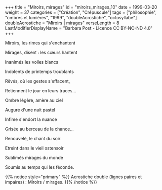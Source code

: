 +++
title = "Miroirs, mirages"
id = "miroirs_mirages_10"
date = 1999-03-20
weight = 37
categories = ["Création", "Crépuscule"]
tags = ["philosophie", "ombres et lumières", "1999", "doubleAcrostiche", "octosyllabe"]
doubleAcrostiche = "Miroirs | mirages"
verseLength = 8
LastModifierDisplayName = "Barbara Post - Licence CC BY-NC-ND 4.0"
+++

Miroirs, les rimes qui s'enchantent

Mirages, disent : les cœurs hantent

Inanimés les voiles blancs

Indolents de printemps troublants

Rêvés, où les gestes s'effacent,

Retiennent le jour en leurs traces...

Ombre légère, amère au ciel

Augure d'une nuit pastel

Infime s'endort la nuance

Grisée au berceau de la chance...

Renouvelé, le chant du soir

Etreint dans le vieil ostensoir

Sublimés mirages du monde

Soumis au temps qui les féconde.

{{% notice style="primary" %}}
Acrostiche double (lignes paires et impaires) : Miroirs / mirages.
{{% /notice %}}
